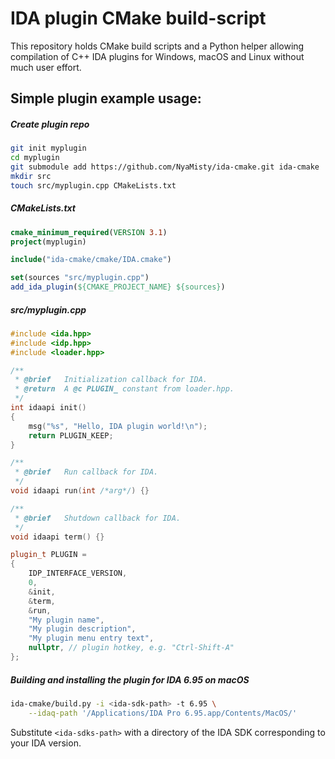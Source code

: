 IDA plugin CMake build-script
=============================

This repository holds CMake build scripts and a Python helper allowing 
compilation of C++ IDA plugins for Windows, macOS and Linux without
much user effort.

## Simple plugin example usage:

##### Create plugin repo
```bash
git init myplugin
cd myplugin
git submodule add https://github.com/NyaMisty/ida-cmake.git ida-cmake
mkdir src
touch src/myplugin.cpp CMakeLists.txt
```

##### CMakeLists.txt
```CMake
cmake_minimum_required(VERSION 3.1)
project(myplugin)

include("ida-cmake/cmake/IDA.cmake")

set(sources "src/myplugin.cpp")
add_ida_plugin(${CMAKE_PROJECT_NAME} ${sources})
```

##### src/myplugin.cpp
```cpp
#include <ida.hpp>
#include <idp.hpp>
#include <loader.hpp>

/**
 * @brief   Initialization callback for IDA.
 * @return  A @c PLUGIN_ constant from loader.hpp.
 */
int idaapi init()
{
    msg("%s", "Hello, IDA plugin world!\n");
    return PLUGIN_KEEP;
}

/**
 * @brief   Run callback for IDA.
 */
void idaapi run(int /*arg*/) {}

/**
 * @brief   Shutdown callback for IDA.
 */
void idaapi term() {}

plugin_t PLUGIN =
{
    IDP_INTERFACE_VERSION,
    0,
    &init,
    &term,
    &run,
    "My plugin name",
    "My plugin description",
    "My plugin menu entry text",
    nullptr, // plugin hotkey, e.g. "Ctrl-Shift-A"
};
```

##### Building and installing the plugin for IDA 6.95 on macOS
```bash
ida-cmake/build.py -i <ida-sdk-path> -t 6.95 \
    --idaq-path '/Applications/IDA Pro 6.95.app/Contents/MacOS/'
```
Substitute `<ida-sdks-path>` with a directory of the IDA SDK corresponding to your IDA version.

